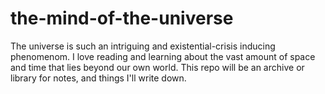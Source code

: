 # the-mind-of-the-universe

The universe is such an intriguing and existential-crisis inducing phenomenom. I love reading and learning about the vast amount of space and time that lies beyond our own world.
This repo will be an archive or library for notes, and things I'll write down.
